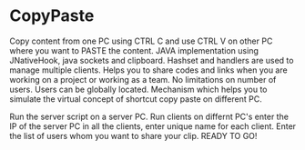 CopyPaste
=========

Copy content from one PC using CTRL C and use CTRL V on other PC where you want to PASTE the content.
JAVA implementation using JNativeHook, java sockets and clipboard. Hashset and handlers are used to manage multiple clients.
Helps you to share codes and links when you are working on a project or working as a team. No limitations on number of users. Users can be globally located. 
Mechanism which helps you to simulate the virtual concept of shortcut copy paste on different PC.

Run the server script on a server PC. Run clients on differnt PC's enter the IP of the server PC in all the clients, enter
unique name for each client. Enter the list of users whom you want to share your clip. READY TO GO!
